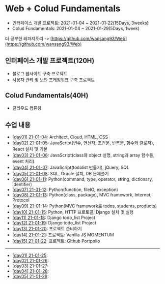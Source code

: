 # Web + Colud Fundamentals

- 인터페이스 개발 프로젝트: 2021-01-04 ~ 2021-01-22(15Days, 3weeks)
- Colud Fundamentals: 2021-01-04 ~ 2021-01-29(5Days, 1week)

더 공부한 레파지토리 -> [https://github.com/wansang93/Web](https://github.com/wansang93/Web)

## 인터페이스 개발 프로젝트(120H)

- 블로그 웹사이트 구축 프로젝트
- 사용자 관리 및 보안 프레임워크 구축 프로젝트

## Colud Fundamentals(40H)

- 클라우드 컴퓨팅

## 수업 내용

- [[day01] 21-01-04](./summary/210104.md): Architect, Cloud, HTML, CSS
- [[day02] 21-01-05](./summary/210105.md): JavaScript(변수, 연산자, 조건문, 반복문, 함수와 클로저), React 설치 및 기본
- [[day03] 21-01-06](./summary/210106.md): JavaScript(class와 object 설명, string과 array 함수들, event 처리)
- [[day04] 21-01-07](./summary/210107.md): JavaScript(todolist 만들기), jQuery, SQL
- [[day05] 21-01-08](./summary/210108.md): SQL, Oracle 설치, DB 문제풀기
- [[day06] 21-01-11](./summary/210111.md): Python(command, type, operator, string, dictionary, identifier)
- [[day07] 21-01-12](./summary/210112.md): Python(function, fileIO, exception)
- [[day08] 21-01-13](./summary/210113.md): Python(class, package), MVC framework, Internet, Protocol
- [[day09] 21-01-14](./summary/210114.md): Python(MVC framework로 todos, students, products)
- [[day10] 21-01-15](./summary/210115.md): Python, HTTP 프로토콜, Django 설치 및 실행
- [[day11] 21-01-18](./summary/210118.md): Django todo_list Project
- [[day12] 21-01-19](./summary/210119.md): Django todo_list Project
- [[day13] 21-01-20](./summary/210120.md): 프로젝트 준비하기
- [[day14] 21-01-21](./summary/210121.md): 프로젝트: Vanilla JS MOMENTUM
- [[day15] 21-01-22](./summary/210122.md): 프로젝트: Github Portpolio

---

- [[day01] 21-01-25](./summary/210125.md): 
- [[day02] 21-01-26](./summary/210126.md): 
- [[day03] 21-01-27](./summary/210127.md): 
- [[day04] 21-01-28](./summary/210128.md): 
- [[day05] 21-01-29](./summary/210129.md): 
